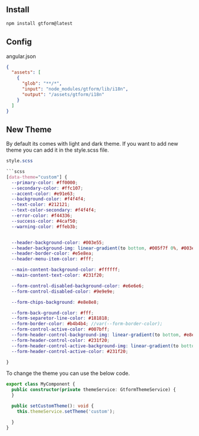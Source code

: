 ## Install

```bash
npm install gtform@latest
```

## Config

angular.json

```json
{
  "assets": [
    {
      "glob": "**/*",
      "input": "node_modules/gtform/lib/i18n",
      "output": "/assets/gtform/i18n"
    }
  ]
}

```

## New Theme

By default its comes with light and dark theme. If you want to add new theme you can add it in the style.scss file.

```scss
style.scss

```scss
[data-theme="custom"] {
  --primary-color: #ff0000;
  --secondary-color: #ffc107;
  --accent-color: #e91e63;
  --background-color: #f4f4f4;
  --text-color: #212121;
  --text-color-secondary: #f4f4f4;
  --error-color: #f44336;
  --success-color: #4caf50;
  --warning-color: #ffeb3b;


  --header-background-color: #003e55;
  --header-background-img: linear-gradient(to bottom, #005f7f 0%, #003e55 100%);
  --header-border-color: #e5e8ea;
  --header-menu-item-color: #fff;

  --main-content-background-color: #ffffff;
  --main-content-text-color: #231f20;

  --form-control-disabled-background-color: #e6e6e6;
  --form-control-disabled-color: #9e9e9e;

  --form-chips-background: #e8e8e8;

  --form-back-ground-color: #fff;
  --form-separetor-line-color: #181818;
  --form-border-color: #b4b4b4; //var(--form-border-color);
  --form-control-active-color: #007bff;
  --form-header-control-background-img: linear-gradient(to bottom, #e8e8e8 0, #e8e8e8 100%);
  --form-header-control-color: #231f20;
  --form-header-control-active-background-img: linear-gradient(to bottom, #c9c9c9 0, #c9c9c9 100%);
  --form-header-control-active-color: #231f20;

}
```

To change the theme you can use the below code.

```typescript
export class MyComponent {
  public constructor(private themeService: GtformThemeService) {
  }

  public setCustomTheme(): void {
    this.themeService.setTheme('custom');

  }
}
```
